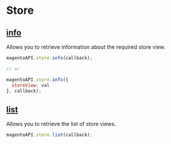 # Store

## [info](http://www.magentocommerce.com/api/soap/miscellaneous/store.info.html)

Allows you to retrieve information about the required store view.

```js
magentoAPI.store.info(callback);

// or

magentoAPI.store.info({
  storeView: val
}, callback);
```

## [list](http://www.magentocommerce.com/api/soap/miscellaneous/store.list.html)

Allows you to retrieve the list of store views.

```js
magentoAPI.store.list(callback);
```